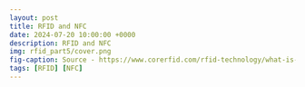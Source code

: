 ```yaml
---
layout: post
title: RFID and NFC
date: 2024-07-20 10:00:00 +0000
description: RFID and NFC
img: rfid_part5/cover.png
fig-caption: Source - https://www.corerfid.com/rfid-technology/what-is-rfid/introduction-to-rfid/    # Add figcaption (optional)
tags: [RFID] [NFC]
---
```


